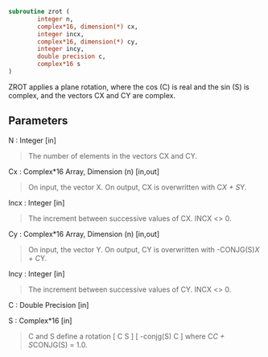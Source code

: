 ```fortran
subroutine zrot (
		integer n,
		complex*16, dimension(*) cx,
		integer incx,
		complex*16, dimension(*) cy,
		integer incy,
		double precision c,
		complex*16 s
)
```

 ZROT applies a plane rotation, where the cos (C) is real and the
 sin (S) is complex, and the vectors CX and CY are complex.

## Parameters
N : Integer [in]
> The number of elements in the vectors CX and CY.

Cx : Complex*16 Array, Dimension (n) [in,out]
> On input, the vector X.
> On output, CX is overwritten with C*X + S*Y.

Incx : Integer [in]
> The increment between successive values of CX.  INCX <> 0.

Cy : Complex*16 Array, Dimension (n) [in,out]
> On input, the vector Y.
> On output, CY is overwritten with -CONJG(S)*X + C*Y.

Incy : Integer [in]
> The increment between successive values of CY.  INCX <> 0.

C : Double Precision [in]

S : Complex*16 [in]
> C and S define a rotation
> [  C          S  ]
> [ -conjg(S)   C  ]
> where C*C + S*CONJG(S) = 1.0.

